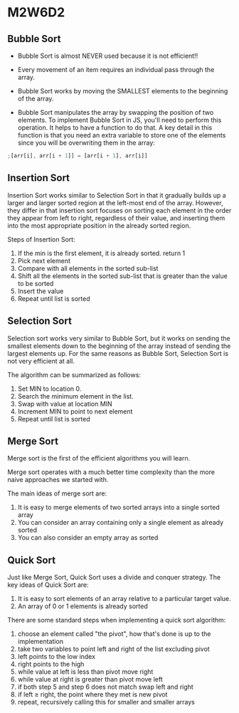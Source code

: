 # M2W6D2

## Bubble Sort

- Bubble Sort is almost NEVER used because it is not efficient!!

- Every movement of an item requires an individual pass through the array.

- Bubble Sort works by moving the SMALLEST elements to the beginning of the array.

- Bubble Sort manipulates the array by swapping the position of two elements. To
  implement Bubble Sort in JS, you'll need to perform this operation. It helps to
  have a function to do that. A key detail in this function is that you need an
  extra variable to store one of the elements since you will be overwriting them
  in the array:

```js
;[arr[i], arr[i + 1]] = [arr[i + 1], arr[i]]
```

## Insertion Sort

Insertion Sort works similar to Selection Sort in that it gradually builds up a
larger and larger sorted region at the left-most end of the array. However, they
differ in that insertion sort focuses on sorting each element in the order they
appear from left to right, regardless of their value, and inserting them into
the most appropriate position in the already sorted region.

Steps of Insertion Sort:

1. If the min is the first element, it is already sorted. return 1
2. Pick next element
3. Compare with all elements in the sorted sub-list
4. Shift all the elements in the sorted sub-list that is greater than the value
   to be sorted
5. Insert the value
6. Repeat until list is sorted

## Selection Sort

Selection sort works very similar to Bubble Sort, but it works on sending the
smallest elements down to the beginning of the array instead of sending the
largest elements up. For the same reasons as Bubble Sort, Selection Sort is not
very efficient at all.

The algorithm can be summarized as follows:

1. Set MIN to location 0.
2. Search the minimum element in the list.
3. Swap with value at location MIN
4. Increment MIN to point to next element
5. Repeat until list is sorted

## Merge Sort

Merge sort is the first of the efficient algorithms you will learn.

Merge sort operates with a much better time complexity than the more naive
approaches we started with.

The main ideas of merge sort are:

1. It is easy to merge elements of two sorted arrays into a single sorted array
2. You can consider an array containing only a single element as already sorted
3. You can also consider an empty array as sorted

## Quick Sort

Just like Merge Sort, Quick Sort uses a divide and conquer strategy. The key
ideas of Quick Sort are:

1. It is easy to sort elements of an array relative to a particular target
   value.
2. An array of 0 or 1 elements is already sorted

There are some standard steps when implementing a quick sort algorithm:

1. choose an element called "the pivot", how that's done is up to the
   implementation
2. take two variables to point left and right of the list excluding pivot
3. left points to the low index
4. right points to the high
5. while value at left is less than pivot move right
6. while value at right is greater than pivot move left
7. if both step 5 and step 6 does not match swap left and right
8. if left ≥ right, the point where they met is new pivot
9. repeat, recursively calling this for smaller and smaller arrays



